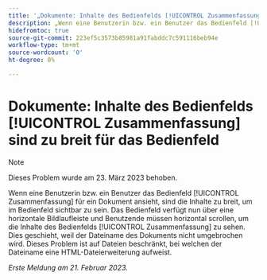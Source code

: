 ```yaml
---
title: '„Dokumente: Inhalte des Bedienfelds [!UICONTROL Zusammenfassung] sind zu breit für das Bedienfeld“'
description: „Wenn eine Benutzerin bzw. ein Benutzer das Bedienfeld [!UICONTROL Zusammenfassung] für ein Dokument ansieht, sind die Inhalte zu breit, um im Bedienfeld sichtbar zu sein. Das Bedienfeld verfügt nun über eine horizontale Bildlaufleiste und Benutzende müssen horizontal scrollen, um die Inhalte des Bedienfelds [!UICONTROL Zusammenfassung] zu sehen. Dies geschieht, weil der Dateiname des Dokuments nicht umgebrochen wird. Dieses Problem ist auf Dateien beschränkt, bei welchen der Dateiname eine HTML-Dateierweiterung aufweist.“
hidefromtoc: true
source-git-commit: 223ef5c3573b85981a91fabddc7c591116beb94e
workflow-type: tm+mt
source-wordcount: '0'
ht-degree: 0%

---
```



# Dokumente: Inhalte des Bedienfelds [!UICONTROL Zusammenfassung] sind zu breit für das Bedienfeld

>[!NOTE]
>
>Dieses Problem wurde am 23. März 2023 behoben.

Wenn eine Benutzerin bzw. ein Benutzer das Bedienfeld [!UICONTROL Zusammenfassung] für ein Dokument ansieht, sind die Inhalte zu breit, um im Bedienfeld sichtbar zu sein. Das Bedienfeld verfügt nun über eine horizontale Bildlaufleiste und Benutzende müssen horizontal scrollen, um die Inhalte des Bedienfelds [!UICONTROL Zusammenfassung] zu sehen. Dies geschieht, weil der Dateiname des Dokuments nicht umgebrochen wird. Dieses Problem ist auf Dateien beschränkt, bei welchen der Dateiname eine HTML-Dateierweiterung aufweist.

_Erste Meldung am 21. Februar 2023._

